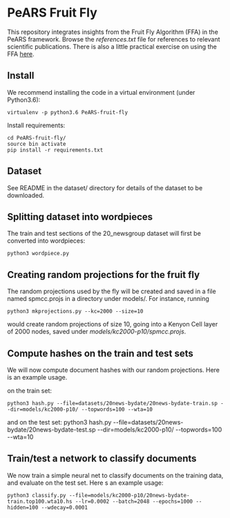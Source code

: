 # PeARS Fruit Fly

This repository integrates insights from the Fruit Fly Algorithm (FFA) in the PeARS framework. Browse the *references.txt* file for references to relevant scientific publications. There is also a little practical exercise on using the FFA [here](https://github.com/ml-for-nlp/fruit-fly).

## Install

We recommend installing the code in a virtual environment (under Python3.6):

    virtualenv -p python3.6 PeARS-fruit-fly

Install requirements:

    cd PeARS-fruit-fly/
    source bin activate
    pip install -r requirements.txt

## Dataset

See README in the dataset/ directory for details of the dataset to be downloaded.


## Splitting dataset into wordpieces

The train and test sections of the 20_newsgroup dataset will first be converted into wordpieces:

    python3 wordpiece.py

## Creating random projections for the fruit fly

The random projections used by the fly will be created and saved in a file named spmcc.projs in a directory under models/. For instance, running

    python3 mkprojections.py --kc=2000 --size=10

would create random projections of size 10, going into a Kenyon Cell layer of 2000 nodes, saved under *models/kc2000-p10/spmcc.projs*.

## Compute hashes on the train and test sets

We will now compute document hashes with our random projections. Here is an example usage.

on the train set:

    python3 hash.py --file=datasets/20news-bydate/20news-bydate-train.sp --dir=models/kc2000-p10/ --topwords=100 --wta=10

and on the test set:
    python3 hash.py --file=datasets/20news-bydate/20news-bydate-test.sp --dir=models/kc2000-p10/ --topwords=100 --wta=10

## Train/test a network to classify documents

We now train a simple neural net to classify documents on the training data, and evaluate on the test set. Here s an example usage:

    python3 classify.py --file=models/kc2000-p10/20news-bydate-train.top100.wta10.hs --lr=0.0002 --batch=2048 --epochs=1000 --hidden=100 --wdecay=0.0001
